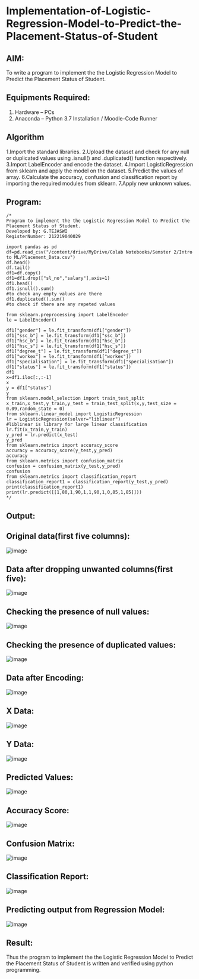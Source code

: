 # Implementation-of-Logistic-Regression-Model-to-Predict-the-Placement-Status-of-Student

## AIM:
To write a program to implement the the Logistic Regression Model to Predict the Placement Status of Student.

## Equipments Required:
1. Hardware – PCs
2. Anaconda – Python 3.7 Installation / Moodle-Code Runner

## Algorithm
1.Import the standard libraries.
2.Upload the dataset and check for any null or duplicated values using .isnull() and .duplicated() function respectively.
3.Import LabelEncoder and encode the dataset.
4.Import LogisticRegression from sklearn and apply the model on the dataset.
5.Predict the values of array.
6.Calculate the accuracy, confusion and classification report by importing the required modules from sklearn.
7.Apply new unknown values.
 

## Program:
```
/*
Program to implement the the Logistic Regression Model to Predict the Placement Status of Student.
Developed by: G.TEJASWI
RegisterNumber: 212219040029

import pandas as pd
df=pd.read_csv("/content/drive/MyDrive/Colab Notebooks/Semster 2/Intro to ML/Placement_Data.csv")
df.head()
df.tail()
df1=df.copy()
df1=df1.drop(["sl_no","salary"],axis=1)
df1.head()
df1.isnull().sum()
#to check any empty values are there
df1.duplicated().sum()
#to check if there are any repeted values

from sklearn.preprocessing import LabelEncoder
le = LabelEncoder()

df1["gender"] = le.fit_transform(df1["gender"])
df1["ssc_b"] = le.fit_transform(df1["ssc_b"])
df1["hsc_b"] = le.fit_transform(df1["hsc_b"])
df1["hsc_s"] = le.fit_transform(df1["hsc_s"])
df1["degree_t"] = le.fit_transform(df1["degree_t"])
df1["workex"] = le.fit_transform(df1["workex"])
df1["specialisation"] = le.fit_transform(df1["specialisation"])
df1["status"] = le.fit_transform(df1["status"])
df1
x=df1.iloc[:,:-1]
x
y = df1["status"]
y
from sklearn.model_selection import train_test_split
x_train,x_test,y_train,y_test = train_test_split(x,y,test_size = 0.09,random_state = 0)
from sklearn.linear_model import LogisticRegression
lr = LogisticRegression(solver="liblinear")
#liblinear is library for large linear classification
lr.fit(x_train,y_train)
y_pred = lr.predict(x_test)
y_pred
from sklearn.metrics import accuracy_score
accuracy = accuracy_score(y_test,y_pred)
accuracy
from sklearn.metrics import confusion_matrix
confusion = confusion_matrix(y_test,y_pred)
confusion
from sklearn.metrics import classification_report
classification_report1 = classification_report(y_test,y_pred)
print(classification_report1)
print(lr.predict([[1,80,1,90,1,1,90,1,0,85,1,85]]))
*/
```

## Output:
## Original data(first five columns):
![image](https://user-images.githubusercontent.com/79306169/174434211-71a933c8-cbaf-4c4d-ab4d-623e6dde5e60.png)
## Data after dropping unwanted columns(first five):
![image](https://user-images.githubusercontent.com/79306169/174434214-d566c42c-7c03-4bb9-9d1c-af4c4ce1d517.png)
## Checking the presence of null values:
![image](https://user-images.githubusercontent.com/79306169/174434222-f78aad4e-97e3-48c9-be18-5153951a5d1e.png)
## Checking the presence of duplicated values:
![image](https://user-images.githubusercontent.com/79306169/174434236-d9ee5b5d-b96e-4fd2-b20d-0dba64a41d1e.png)
## Data after Encoding:
![image](https://user-images.githubusercontent.com/79306169/174434242-6588f677-e9cd-4b8b-8b9f-f1d34606f17a.png)
## X Data:
![image](https://user-images.githubusercontent.com/79306169/174434247-d38bb3ed-d324-4722-9973-36da67702d33.png)
## Y Data:
![image](https://user-images.githubusercontent.com/79306169/174434260-0039a1a5-6d3c-49a8-a7ee-b2f2306dc421.png)
## Predicted Values:
![image](https://user-images.githubusercontent.com/79306169/174434281-2b920b8f-321b-4088-923f-5e454114bbbd.png)
## Accuracy Score:
![image](https://user-images.githubusercontent.com/79306169/174434286-aaecf677-8471-4dc2-a51b-692c221ded5e.png)
## Confusion Matrix:
![image](https://user-images.githubusercontent.com/79306169/174434290-fb058691-deec-4b1e-aae1-93507eabb0fc.png)
## Classification Report:
![image](https://user-images.githubusercontent.com/79306169/174434297-4b637843-96d9-49ca-af7f-35d3c90319f8.png)
## Predicting output from Regression Model:
![image](https://user-images.githubusercontent.com/79306169/174434303-f709de31-d832-481f-9b9c-8590db2ed07a.png)


## Result:
Thus the program to implement the the Logistic Regression Model to Predict the Placement Status of Student is written and verified using python programming.
